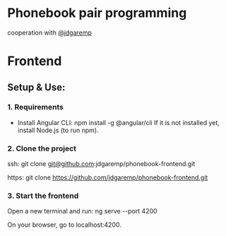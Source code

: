 # Phonebook pair programming

cooperation with [@jdgaremp](https://github.com/jdgaremp)

# Frontend

## Setup & Use:

### 1. Requirements
- Install Angular CLI: 
npm install -g @angular/cli
If it is not installed yet, install Node.js (to run npm).


### 2. Clone the project

ssh:
git clone git@github.com:jdgaremp/phonebook-frontend.git

https:
git clone https://github.com/jdgaremp/phonebook-frontend.git

### 3. Start the frontend

Open a new terminal and run: ng serve --port 4200

On your browser, go to localhost:4200. 



